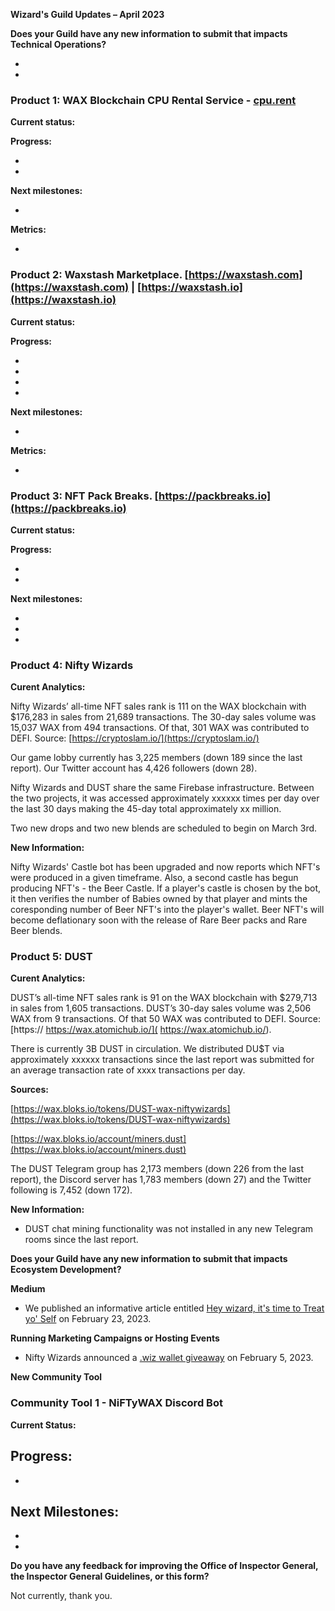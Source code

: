**Wizard's Guild Updates – April 2023**

**Does your Guild have any new information to submit that impacts Technical Operations?**

- 
- 


### **Product 1: WAX Blockchain CPU Rental Service - [cpu.rent](https://cpu.rent/)**

**Current status:**


**Progress:**

-	
-	

**Next milestones:**

-	

**Metrics:**

-	

### **Product 2: Waxstash Marketplace. [https://waxstash.com](https://waxstash.com) | [https://waxstash.io](https://waxstash.io)**

**Current status:**



**Progress:**

-	 
-	
-	
-	

**Next milestones:**

- 

**Metrics:**

- 
 
### **Product 3: NFT Pack Breaks. [https://packbreaks.io](https://packbreaks.io)**

**Current status:**


**Progress:**

-	
-	
**Next milestones:**

-	
-	
-	


### **Product 4: Nifty Wizards**

**Curent Analytics:** 

Nifty Wizards’ all-time NFT sales rank is 111 on the WAX blockchain with $176,283 in sales from 21,689 transactions. The 30-day sales volume was 15,037 WAX from 494 transactions. Of that, 301 WAX was contributed to DEFI. Source: [https://cryptoslam.io/](https://cryptoslam.io/)

Our game lobby currently has 3,225 members (down 189 since the last report). Our Twitter account has 4,426 followers (down 28).

Nifty Wizards and DUST share the same Firebase infrastructure. Between the two projects, it was accessed approximately xxxxxx times per day over the last 30 days making the 45-day total approximately xx million.

Two new drops and two new blends are scheduled to begin on March 3rd.

**New Information:**

Nifty Wizards' Castle bot has been upgraded and now reports which NFT's were produced in a given timeframe. Also, a second castle has begun producing NFT's - the Beer Castle. If a player's castle is chosen by the bot, it then verifies the number of Babies owned by that player and mints the coresponding number of Beer NFT's into the player's wallet. Beer NFT's will become deflationary soon with the release of Rare Beer packs and Rare Beer blends.

### **Product 5: DUST**

**Curent Analytics:**

DUST’s all-time NFT sales rank is 91 on the WAX blockchain with $279,713 in sales from 1,605 transactions. DUST’s 30-day sales volume was 2,506 WAX from 9 transactions. Of that 50 WAX was contributed to DEFI. Source: [https:// https://wax.atomichub.io/]( https://wax.atomichub.io/).

There is currently 3B DUST in circulation. We distributed DU$T via approximately xxxxxx transactions since the last report was submitted for an average transaction rate of xxxx transactions per day.

**Sources:**

[https://wax.bloks.io/tokens/DUST-wax-niftywizards](https://wax.bloks.io/tokens/DUST-wax-niftywizards)

[https://wax.bloks.io/account/miners.dust](https://wax.bloks.io/account/miners.dust)

The DUST Telegram group has 2,173 members (down 226 from the last report), the Discord server has 1,783 members (down 27) and the Twitter following is 7,452 (down 172).

**New Information:**

- DUST chat mining functionality was not installed in any new Telegram rooms since the last report.


**Does your Guild have any new information to submit that impacts Ecosystem Development?**

**Medium**

- We published an informative article entitled [Hey wizard, it's time to Treat yo' Self](https://link.medium.com/dKzaH2LUJxb ) on February 23, 2023.
 
**Running Marketing Campaigns or Hosting Events**

- Nifty Wizards announced a [.wiz wallet giveaway](https://twitter.com/NiftyWizards/status/1622303677615849472?s=20) on February 5, 2023.


**New Community Tool**

### **Community Tool 1 - NiFTyWAX Discord Bot**

**Current Status:** 


**Progress:**
- 
-	

**Next Milestones:**
-	
-	
-	

**Do you have any feedback for improving the Office of Inspector General, the Inspector General Guidelines, or this form?**

Not currently, thank you.
